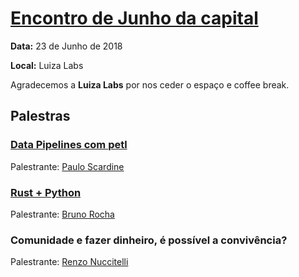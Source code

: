 # [Encontro de Junho da capital][0]

**Data:** 23 de Junho de 2018

**Local:** Luiza Labs

Agradecemos a **Luiza Labs** por nos ceder o espaço e coffee break.

## Palestras

### [Data Pipelines com petl][1]

Palestrante: [Paulo Scardine][2]

### [Rust + Python][3]

Palestrante: [Bruno Rocha][4]

### Comunidade e fazer dinheiro, é possível a convivência?

Palestrante: [Renzo Nuccitelli][5]


[0]: https://www.meetup.com/pt-BR/Grupy-SP/events/251422337/
[1]: https://goo.gl/FqhTFG
[2]: https://github.com/scardine
[3]: http://bit.ly/modulospythoncomrust
[4]: https://github.com/rochacbruno
[5]: https://github.com/renzon

